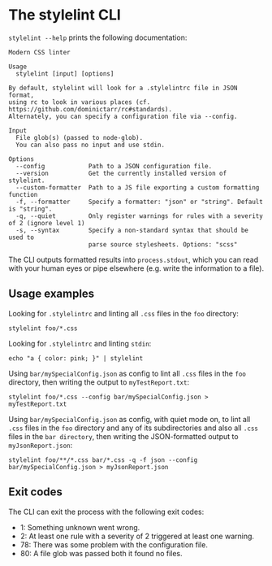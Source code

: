 # The stylelint CLI

`stylelint --help` prints the following documentation:

```console
Modern CSS linter

Usage
  stylelint [input] [options]

By default, stylelint will look for a .stylelintrc file in JSON format,
using rc to look in various places (cf. https://github.com/dominictarr/rc#standards).
Alternately, you can specify a configuration file via --config.

Input
  File glob(s) (passed to node-glob).
  You can also pass no input and use stdin.

Options
  --config            Path to a JSON configuration file.
  --version           Get the currently installed version of stylelint.
  --custom-formatter  Path to a JS file exporting a custom formatting function
  -f, --formatter     Specify a formatter: "json" or "string". Default is "string".
  -q, --quiet         Only register warnings for rules with a severity of 2 (ignore level 1)
  -s, --syntax        Specify a non-standard syntax that should be used to
                      parse source stylesheets. Options: "scss"
```

The CLI outputs formatted results into `process.stdout`, which you can read with your human eyes or pipe elsewhere (e.g. write the information to a file).

## Usage examples

Looking for `.stylelintrc` and linting all `.css` files in the `foo` directory:  

```
stylelint foo/*.css
```

Looking for `.stylelintrc` and linting `stdin`:

```
echo "a { color: pink; }" | stylelint
```

Using `bar/mySpecialConfig.json` as config to lint all `.css` files in the `foo` directory, then writing the output to `myTestReport.txt`:

```
stylelint foo/*.css --config bar/mySpecialConfig.json > myTestReport.txt
```

Using `bar/mySpecialConfig.json` as config, with quiet mode on, to lint all `.css` files in the `foo` directory and any of its subdirectories and also all `.css` files in the `bar directory`, then writing the JSON-formatted output to `myJsonReport.json`:

```
stylelint foo/**/*.css bar/*.css -q -f json --config bar/mySpecialConfig.json > myJsonReport.json
```

## Exit codes

The CLI can exit the process with the following exit codes:

- 1: Something unknown went wrong.
- 2: At least one rule with a severity of 2 triggered at least one warning.
- 78: There was some problem with the configuration file.
- 80: A file glob was passed both it found no files.
